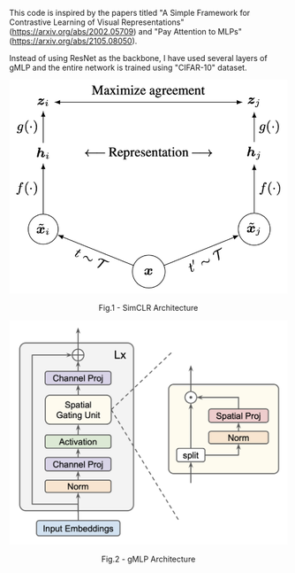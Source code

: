 This code is inspired by the papers titled "A Simple Framework for Contrastive Learning of Visual Representations" (https://arxiv.org/abs/2002.05709) and "Pay Attention to MLPs" (https://arxiv.org/abs/2105.08050).

Instead of using ResNet as the backbone, I have used several layers of gMLP and the entire network is trained using "CIFAR-10" dataset.

<p align = "center">
<img src = "SimCLR.png">
</p>
<p align = "center">
Fig.1 - SimCLR Architecture
</p>

<p align = "center">
<img src = "gMLP.png">
</p>
<p align = "center">
Fig.2 - gMLP Architecture
</p>

